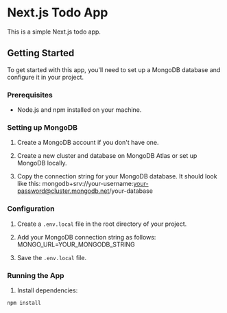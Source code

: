 # Next.js Todo App

This is a simple Next.js todo app.

## Getting Started

To get started with this app, you'll need to set up a MongoDB database and configure it in your project.

### Prerequisites

- Node.js and npm installed on your machine.

### Setting up MongoDB

1. Create a MongoDB account if you don't have one.

2. Create a new cluster and database on MongoDB Atlas or set up MongoDB locally.

3. Copy the connection string for your MongoDB database. It should look like this: mongodb+srv://your-username:your-password@cluster.mongodb.net/your-database

### Configuration

1. Create a `.env.local` file in the root directory of your project.

2. Add your MongoDB connection string as follows: MONGO_URL=YOUR_MONGODB_STRING

3. Save the `.env.local` file.

### Running the App

1. Install dependencies:

```bash
npm install
```
